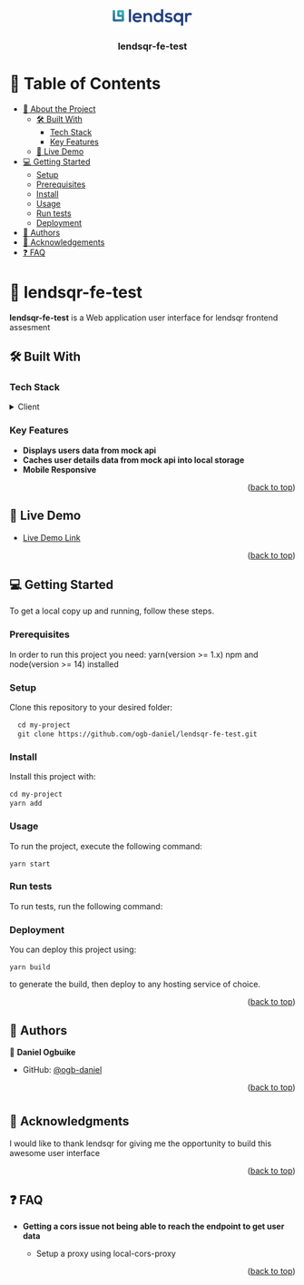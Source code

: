 
<div align="center">
  <img src="./src/images/logo.jpg" alt="logo" width="140"  height="auto" />
  <br/>

  <h3><b>lendsqr-fe-test</b></h3>

</div>

<!-- TABLE OF CONTENTS -->

# 📗 Table of Contents

- [📖 About the Project](#about-project)
  - [🛠 Built With](#built-with)
    - [Tech Stack](#tech-stack)
    - [Key Features](#key-features)
  - [🚀 Live Demo](#live-demo)
- [💻 Getting Started](#getting-started)
  - [Setup](#setup)
  - [Prerequisites](#prerequisites)
  - [Install](#install)
  - [Usage](#usage)
  - [Run tests](#run-tests)
  - [Deployment](#triangular_flag_on_post-deployment)
- [👥 Authors](#authors)
- [🙏 Acknowledgements](#acknowledgements)
- [❓ FAQ ](#faq)


<!-- PROJECT DESCRIPTION -->

# 📖 lendsqr-fe-test <a name="about-project"></a>

**lendsqr-fe-test** is a Web application user interface for lendsqr frontend assesment

## 🛠 Built With <a name="built-with"></a>

### Tech Stack <a name="tech-stack"></a>

<details>
  <summary>Client</summary>
  <ul>
    <li><a href="https://reactjs.org/">React.js</a></li>
    <li><a href="https://sass-lang.com/">SCSS</a></li>
  </ul>
</details>

<!-- Features -->

### Key Features <a name="key-features"></a>

- **Displays users data from mock api**
- **Caches user details data from mock api into local storage**
- **Mobile Responsive**

<p align="right">(<a href="#readme-top">back to top</a>)</p>

<!-- LIVE DEMO -->

## 🚀 Live Demo <a name="live-demo"></a>


- [Live Demo Link](https://daniel-ogbuike-lendsqr-fe-test.netlify.app/)

<p align="right">(<a href="#readme-top">back to top</a>)</p>

<!-- GETTING STARTED -->

## 💻 Getting Started <a name="getting-started"></a>

To get a local copy up and running, follow these steps.

### Prerequisites

In order to run this project you need:
yarn(version >= 1.x) npm and node(version >= 14) installed

### Setup

Clone this repository to your desired folder:
```
  cd my-project
  git clone https://github.com/ogb-daniel/lendsqr-fe-test.git
```

### Install

Install this project with:
```
cd my-project
yarn add
```


### Usage

To run the project, execute the following command:

```
yarn start
```

### Run tests

To run tests, run the following command:

### Deployment

You can deploy this project using:
```
yarn build
```
to generate the build, then deploy to any hosting service of choice.

<p align="right">(<a href="#readme-top">back to top</a>)</p>

<!-- AUTHORS -->

## 👥 Authors <a name="authors"></a>

👤 **Daniel Ogbuike**

- GitHub: [@ogb-daniel](https://github.com/ogb-daniel)

<p align="right">(<a href="#readme-top">back to top</a>)</p>


#
<!-- ACKNOWLEDGEMENTS -->

## 🙏 Acknowledgments <a name="acknowledgements"></a>

I would like to thank lendsqr for giving me the opportunity to build this awesome user interface

<p align="right">(<a href="#readme-top">back to top</a>)</p>

<!-- FAQ (optional) -->

## ❓ FAQ  <a name="faq"></a>

- **Getting a cors issue not being able to reach the endpoint to get user data**

  - Setup a proxy using local-cors-proxy


<p align="right">(<a href="#readme-top">back to top</a>)</p>


